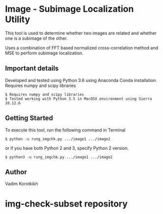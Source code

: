 # Image - Subimage Localization Utility
This tool is used to determine whether two images are related and whether one
is a subimage of the other.

Uses a combination of FFT based normalized cross-correlation method and MSE to
perform subimage localization.

## Important details
Developed and tested using Python 3.6 using Anaconda Conda installation.
Requires numpy and scipy libraries
```
$ Requires numpy and scipy libraries
$ Tested working with Python 3.5 in MacOSX environment using Sierra 10.12.6
```

## Getting Started
To execute this tool, run the following command in Terminal
```
$ python -u rung_imgchk.py .../image1 .../image2
```
or if you have both Python 2 and 3, specify Python 2 version.
```
$ python3 -u rung_imgchk.py .../image1 .../image2
```

## Author
Vadim Korotkikh
# img-check-subset repository
